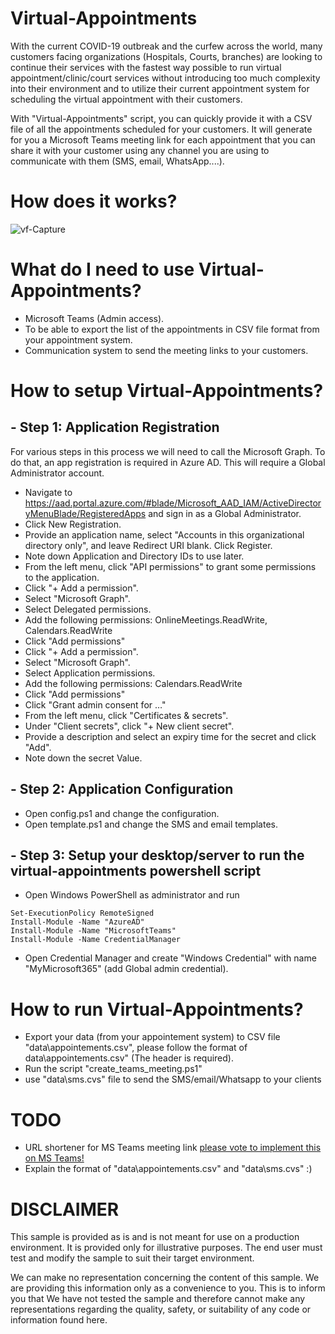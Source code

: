 # Virtual-Appointments 
With the current COVID-19 outbreak and the curfew across the world, many customers facing organizations (Hospitals, Courts, branches) are looking to continue their services with the fastest way possible to run virtual appointment/clinic/court services without introducing too much complexity into their environment and to utilize their current appointment system for scheduling the virtual appointment with their customers.

With "Virtual-Appointments" script, you can quickly provide it with a CSV file of all the appointments scheduled for your customers. It will generate for you a Microsoft Teams meeting link for each appointment that you can share it with your customer using any channel you are using to communicate with them (SMS, email, WhatsApp....).

# How does it works?
![vf-Capture](https://user-images.githubusercontent.com/957921/79162504-123a9280-7de6-11ea-87f1-3b71f29d68ef.PNG)


# What do I need to use Virtual-Appointments?
- Microsoft Teams (Admin access).
- To be able to export the list of the appointments in CSV file format from your appointment system.
- Communication system to send the meeting links to your customers.

# How to setup Virtual-Appointments?
## - Step 1: Application Registration

For various steps in this process we will need to call the Microsoft Graph. To do that, an app registration is required in Azure AD. This will require a Global Administrator account.

- Navigate to https://aad.portal.azure.com/#blade/Microsoft_AAD_IAM/ActiveDirectoryMenuBlade/RegisteredApps and sign in as a Global Administrator.
- Click New Registration.
- Provide an application name, select "Accounts in this organizational directory only", and leave Redirect URI blank. Click Register.
- Note down Application and Directory IDs to use later.
- From the left menu, click "API permissions" to grant some permissions to the application.
- Click "+ Add a permission".
- Select "Microsoft Graph".
- Select Delegated permissions.
- Add the following permissions: OnlineMeetings.ReadWrite, Calendars.ReadWrite
- Click "Add permissions"
- Click "+ Add a permission".
- Select "Microsoft Graph".
- Select Application permissions.
- Add the following permissions: Calendars.ReadWrite
- Click "Add permissions"
- Click "Grant admin consent for …"
- From the left menu, click "Certificates & secrets".
- Under "Client secrets", click "+ New client secret".
- Provide a description and select an expiry time for the secret and click "Add".
- Note down the secret Value.

## - Step 2: Application Configuration
- Open config.ps1 and change the configuration. 
- Open template.ps1 and change the SMS and email templates.

## - Step 3: Setup your desktop/server to run the virtual-appointments powershell script
- Open Windows PowerShell as administrator and run

```
Set-ExecutionPolicy RemoteSigned
Install-Module -Name "AzureAD"
Install-Module -Name "MicrosoftTeams"
Install-Module -Name CredentialManager
```

- Open Credential Manager and create "Windows Credential" with name "MyMicrosoft365" (add Global admin credential).


# How to run Virtual-Appointments?
- Export your data (from your appointement system) to CSV file "data\appointements.csv", please follow the format of data\appointements.csv" (The header is required).
- Run the script "create_teams_meeting.ps1"
- use "data\sms.cvs" file to send the SMS/email/Whatsapp to your clients


# TODO
- URL shortener for MS Teams meeting link [please vote to implement this on MS Teams!](https://microsoftteams.uservoice.com/forums/555103-public/suggestions/33010897-url-shortener-for-teams)
- Explain the format of "data\appointements.csv" and "data\sms.cvs" :)

# DISCLAIMER
This sample is provided as is and is not meant for use on a production environment.
It is provided only for illustrative purposes. The end user must test and modify the
sample to suit their target environment. 

We can make no representation concerning the content of this sample. We are
providing this information only as a convenience to you. This is to inform you that
We have not tested the sample and therefore cannot make any representations 
regarding the quality, safety, or suitability of any code or information found here.   
